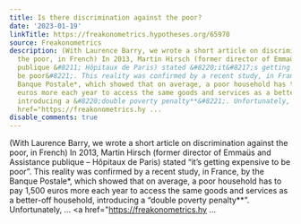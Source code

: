 ```yaml
---
title: Is there discrimination against the poor?
date: '2023-01-19'
linkTitle: https://freakonometrics.hypotheses.org/65970
source: Freakonometrics
description: (With Laurence Barry, we wrote a short article on discrimination against
  the poor, in French) In 2013, Martin Hirsch (former director of Emmaüs and Assistance
  publique &#8211; Hôpitaux de Paris) stated &#8220;it&#8217;s getting expensive to
  be poor&#8221;. This reality was confirmed by a recent study, in France, by the
  Banque Postale*, which showed that on average, a poor household has to pay 1,500
  euros more each year to access the same goods and services as a better-off household,
  introducing a &#8220;double poverty penalty**&#8221;. Unfortunately, &#8230; <a
  href="https://freakonometrics.hy ...
disable_comments: true
---
```

(With Laurence Barry, we wrote a short article on discrimination against the poor, in French) In 2013, Martin Hirsch (former director of Emmaüs and Assistance publique &#8211; Hôpitaux de Paris) stated &#8220;it&#8217;s getting expensive to be poor&#8221;. This reality was confirmed by a recent study, in France, by the Banque Postale*, which showed that on average, a poor household has to pay 1,500 euros more each year to access the same goods and services as a better-off household, introducing a &#8220;double poverty penalty**&#8221;. Unfortunately, &#8230; <a href="https://freakonometrics.hy ...